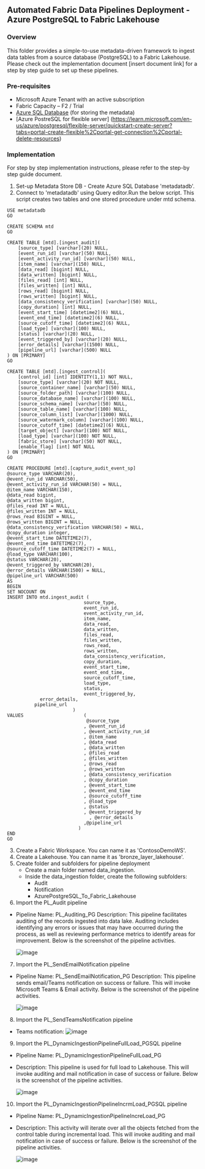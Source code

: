 
## Automated Fabric Data Pipelines Deployment - Azure PostgreSQL to Fabric Lakehouse

### Overview
This folder provides a simple-to-use metadata-driven framework to ingest data tables from a source database (PostgreSQL) to a Fabric Lakehouse. Please check out the implementation document [insert document link] for a step by step guide to set up these pipelines.

### Pre-requisites
- Microsoft Azure Tenant with an active subscription 
- Fabric Capacity – F2 / Trial
- [Azure SQL Database](https://learn.microsoft.com/en-us/training/modules/provision-azure-sql-db/3-create-your-database) (for storing the metadata)
- [Azure PostreSQL for flexible server] (https://learn.microsoft.com/en-us/azure/postgresql/flexible-server/quickstart-create-server?tabs=portal-create-flexible%2Cportal-get-connection%2Cportal-delete-resources)

### Implementation
For step by step implementation instructions, please refer to the step-by step guide document.
1. Set-up Metadata Store DB - Create Azure SQL Database 'metadatadb'.
2. Connect to 'metadatadb' using Query editor.Run the below script. This script creates two tables and one stored procedure under mtd schema.
```
USE metadatadb
GO

CREATE SCHEMA mtd
GO

CREATE TABLE [mtd].[ingest_audit](
	[source_type] [varchar](20) NULL,
	[event_run_id] [varchar](50) NULL,
	[event_activity_run_id] [varchar](50) NULL,
	[item_name] [varchar](150) NULL,
	[data_read] [bigint] NULL,
	[data_written] [bigint] NULL,
	[files_read] [int] NULL,
	[files_written] [int] NULL,
	[rows_read] [bigint] NULL,
	[rows_written] [bigint] NULL,
	[data_consistency_verification] [varchar](50) NULL,
	[copy_duration] [int] NULL,
	[event_start_time] [datetime2](6) NULL,
	[event_end_time] [datetime2](6) NULL,
	[source_cutoff_time] [datetime2](6) NULL,
	[load_type] [varchar](100) NULL,
	[status] [varchar](20) NULL,
	[event_triggered_by] [varchar](20) NULL,
	[error_details] [varchar](1500) NULL,
	[pipeline_url] [varchar](500) NULL
) ON [PRIMARY]
GO

CREATE TABLE [mtd].[ingest_control](
	[control_id] [int] IDENTITY(1,1) NOT NULL,
	[source_type] [varchar](20) NOT NULL,
	[source_container_name] [varchar](50) NULL,
	[source_folder_path] [varchar](100) NULL,
	[source_database_name] [varchar](100) NULL,
	[source_schema_name] [varchar](50) NULL,
	[source_table_name] [varchar](100) NULL,
	[source_column_list] [varchar](1000) NULL,
	[source_watermark_column] [varchar](100) NULL,
	[source_cutoff_time] [datetime2](6) NULL,
	[target_object] [varchar](100) NOT NULL,
	[load_type] [varchar](100) NOT NULL,
	[fabric_store] [varchar](50) NOT NULL,
	[enable_flag] [int] NOT NULL
) ON [PRIMARY]
GO

CREATE PROCEDURE [mtd].[capture_audit_event_sp] 
@source_type VARCHAR(20),
@event_run_id VARCHAR(50),
@event_activity_run_id VARCHAR(50) = NULL,
@item_name VARCHAR(150),
@data_read bigint,
@data_written bigint,
@files_read INT = NULL,
@files_written INT = NULL,
@rows_read BIGINT = NULL,
@rows_written BIGINT = NULL,
@data_consistency_verification VARCHAR(50) = NULL,
@copy_duration integer,
@event_start_time DATETIME2(7),
@event_end_time DATETIME2(7),
@source_cutoff_time DATETIME2(7) = NULL,
@load_type VARCHAR(100),
@status VARCHAR(20),
@event_triggered_by VARCHAR(20),
@error_details VARCHAR(1500) = NULL,
@pipeline_url VARCHAR(500)
AS
BEGIN
SET NOCOUNT ON
INSERT INTO mtd.ingest_audit (
                            source_type,
                            event_run_id,
                            event_activity_run_id,
                            item_name,
                            data_read,
                            data_written,
                            files_read,
                            files_written,
                            rows_read,
                            rows_written,
                            data_consistency_verification,
                            copy_duration,
                            event_start_time,
                            event_end_time,
                            source_cutoff_time,
                            load_type,
                            status,
                            event_triggered_by,
			error_details,
          pipeline_url
                        )
VALUES                      (
                             @source_type
                            , @event_run_id
                            , @event_activity_run_id
                            , @item_name
                            , @data_read
                            , @data_written
                            , @files_read
                            , @files_written
                            , @rows_read
                            , @rows_written
                            , @data_consistency_verification
                            , @copy_duration
                            , @event_start_time
                            , @event_end_time
                            , @source_cutoff_time
                            , @load_type
                            , @status
                            , @event_triggered_by
			                  , @error_details
                            ,@pipeline_url
                          )
END
GO
```

3. Create a Fabric Workspace. You can name it as 'ContosoDemoWS'.
4. Create a Lakehouse. You can name it as 'bronze_layer_lakehouse'.
5. Create folder and subfolders for pipeline deployment
    - Create a main folder named data_ingestion. 
    - Inside the data_ingestion folder, create the following subfolders: 
        - Audit  
        - Notification  
        - AzurePostgreSQL_To_Fabric_Lakehouse
6. Import the PL_Audit pipeline
- Pipeline Name: PL_Auditing_PG
	Description: This pipeline facilitates auditing of the records ingested into data lake. Auditing includes identifying any errors or issues that may have occurred during the process, as well as reviewing performance metrics to identify areas for improvement. Below is the screenshot of the pipeline activities.


    ![image](./images/PGToFabric6.png)
7. Import the PL_SendEmailNotification pipeline
- Pipeline Name: PL_SendEmailNotification_PG
   Description: This pipeline sends email/Teams notification on success or failure. This will invoke Microsoft Teams & Email activity. Below is the screenshot of the pipeline activities.


    ![image](./images/PGToFabric7.png)
8. Import the PL_SendTeamsNotification pipeline
- Teams notification:
![image](./images/PGToFabric8.png)
9. Import the PL_DynamicIngestionPipelineFullLoad_PGSQL pipeline
- Pipeline Name: PL_DynamicIngestionPipelineFullLoad_PG
- Description: This pipeline is used for full load to Lakehouse. This will invoke auditing and mail notification in case of success or failure. Below is the screenshot of the pipeline activities.

    ![image](./images/PGToFabric4.png)
10. Import the PL_DynamicIngestionPipelineIncrmLoad_PGSQL pipeline
- Pipeline Name: PL_DynamicIngestionPipelineIncreLoad_PG
- Description: This activity will iterate over all the objects fetched from the control table during incremental load. This will invoke auditing and mail notification in case of success or failure. Below is the screenshot of the pipeline activities.

    ![image](./images/PGToFabric5.png)


